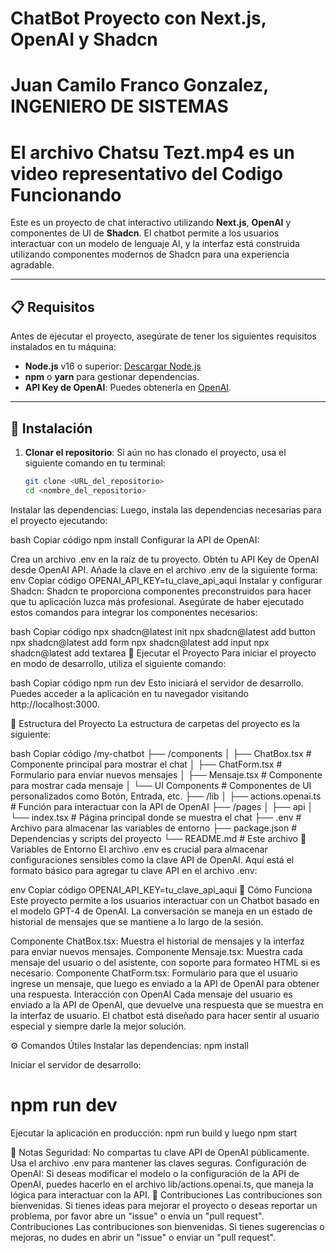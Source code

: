 # ChatBot Proyecto con Next.js, OpenAI y Shadcn

# Juan Camilo Franco Gonzalez, INGENIERO DE SISTEMAS

# El archivo Chatsu Tezt.mp4 es un video representativo del Codigo Funcionando

Este es un proyecto de chat interactivo utilizando **Next.js**, **OpenAI** y componentes de UI de **Shadcn**. El chatbot permite a los usuarios interactuar con un modelo de lenguaje AI, y la interfaz está construida utilizando componentes modernos de Shadcn para una experiencia agradable.

---

## 📋 Requisitos

Antes de ejecutar el proyecto, asegúrate de tener los siguientes requisitos instalados en tu máquina:

- **Node.js** v16 o superior: [Descargar Node.js](https://nodejs.org/)
- **npm** o **yarn** para gestionar dependencias.
- **API Key de OpenAI**: Puedes obtenerla en [OpenAI](https://beta.openai.com/signup/).

---

## 🚀 Instalación

1. **Clonar el repositorio**:
   Si aún no has clonado el proyecto, usa el siguiente comando en tu terminal:

   ```bash
   git clone <URL_del_repositorio>
   cd <nombre_del_repositorio>
Instalar las dependencias: Luego, instala las dependencias necesarias para el proyecto ejecutando:

bash
Copiar código
npm install
Configurar la API de OpenAI:

Crea un archivo .env en la raíz de tu proyecto.
Obtén tu API Key de OpenAI desde OpenAI API.
Añade la clave en el archivo .env de la siguiente forma:
env
Copiar código
OPENAI_API_KEY=tu_clave_api_aqui
Instalar y configurar Shadcn: Shadcn te proporciona componentes preconstruidos para hacer que tu aplicación luzca más profesional. Asegúrate de haber ejecutado estos comandos para integrar los componentes necesarios:

bash
Copiar código
npx shadcn@latest init
npx shadcn@latest add button
npx shadcn@latest add form
npx shadcn@latest add input
npx shadcn@latest add textarea
🚧 Ejecutar el Proyecto
Para iniciar el proyecto en modo de desarrollo, utiliza el siguiente comando:

bash
Copiar código
npm run dev
Esto iniciará el servidor de desarrollo. Puedes acceder a la aplicación en tu navegador visitando http://localhost:3000.

📁 Estructura del Proyecto
La estructura de carpetas del proyecto es la siguiente:

bash
Copiar código
/my-chatbot
├── /components
│   ├── ChatBox.tsx       # Componente principal para mostrar el chat
│   ├── ChatForm.tsx      # Formulario para enviar nuevos mensajes
│   ├── Mensaje.tsx       # Componente para mostrar cada mensaje
│   └── UI Components     # Componentes de UI personalizados como Botón, Entrada, etc.
├── /lib
│   ├── actions.openai.ts # Función para interactuar con la API de OpenAI
├── /pages
│   ├── api
│   └── index.tsx         # Página principal donde se muestra el chat
├── .env                  # Archivo para almacenar las variables de entorno
├── package.json          # Dependencias y scripts del proyecto
└── README.md             # Este archivo
🔑 Variables de Entorno
El archivo .env es crucial para almacenar configuraciones sensibles como la clave API de OpenAI. Aquí está el formato básico para agregar tu clave API en el archivo .env:

env
Copiar código
OPENAI_API_KEY=tu_clave_api_aqui
📝 Cómo Funciona
Este proyecto permite a los usuarios interactuar con un Chatbot basado en el modelo GPT-4 de OpenAI. La conversación se maneja en un estado de historial de mensajes que se mantiene a lo largo de la sesión.

Componente ChatBox.tsx: Muestra el historial de mensajes y la interfaz para enviar nuevos mensajes.
Componente Mensaje.tsx: Muestra cada mensaje del usuario o del asistente, con soporte para formateo HTML si es necesario.
Componente ChatForm.tsx: Formulario para que el usuario ingrese un mensaje, que luego es enviado a la API de OpenAI para obtener una respuesta.
Interacción con OpenAI
Cada mensaje del usuario es enviado a la API de OpenAI, que devuelve una respuesta que se muestra en la interfaz de usuario. El chatbot está diseñado para hacer sentir al usuario especial y siempre darle la mejor solución.

⚙️ Comandos Útiles
Instalar las dependencias:
npm install

Iniciar el servidor de desarrollo:
# npm run dev

Ejecutar la aplicación en producción:
npm run build y luego npm start

📢 Notas
Seguridad: No compartas tu clave API de OpenAI públicamente. Usa el archivo .env para mantener las claves seguras.
Configuración de OpenAI: Si deseas modificar el modelo o la configuración de la API de OpenAI, puedes hacerlo en el archivo lib/actions.openai.ts, que maneja la lógica para interactuar con la API.
🤝 Contribuciones
Las contribuciones son bienvenidas. Si tienes ideas para mejorar el proyecto o deseas reportar un problema, por favor abre un "issue" o envía un "pull request".
Contribuciones
Las contribuciones son bienvenidas. Si tienes sugerencias o mejoras, no dudes en abrir un "issue" o enviar un "pull request".


